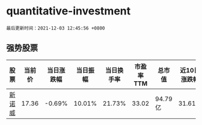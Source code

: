 # quantitative-investment

`最后更新时间：2021-12-03 12:45:56 +0800`

## 强势股票

|股票|当前价|当日涨跌幅|当日振幅|当日换手率|市盈率TTM|总市值|近10日涨跌幅|
|----|----|----|----|----|----|----|----|
|[新诺威](https://xueqiu.com/S/SZ300765)|17.36|-0.69%|10.01%|21.73%|33.02|94.79亿|31.61%|
